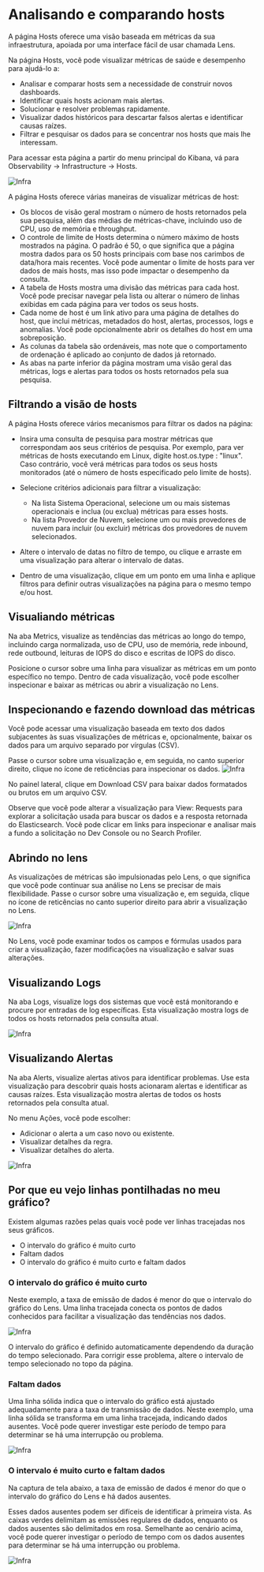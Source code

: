 # Analisando e comparando hosts
A página Hosts oferece uma visão baseada em métricas da sua infraestrutura, apoiada por uma interface fácil de usar chamada Lens. 

Na página Hosts, você pode visualizar métricas de saúde e desempenho para ajudá-lo a:

- Analisar e comparar hosts sem a necessidade de construir novos dashboards.
- Identificar quais hosts acionam mais alertas.
- Solucionar e resolver problemas rapidamente.
- Visualizar dados históricos para descartar falsos alertas e identificar causas raízes.
- Filtrar e pesquisar os dados para se concentrar nos hosts que mais lhe interessam.

Para acessar esta página a partir do menu principal do Kibana, vá para Observability → Infrastructure → Hosts.

![Infra](https://www.elastic.co/guide/en/observability/current/images/hosts.png)

A página Hosts oferece várias maneiras de visualizar métricas de host:

- Os blocos de visão geral mostram o número de hosts retornados pela sua pesquisa, além das médias de métricas-chave, incluindo uso de CPU, uso de memória e throughput.
- O controle de limite de Hosts determina o número máximo de hosts mostrados na página. O padrão é 50, o que significa que a página mostra dados para os 50 hosts principais com base nos carimbos de data/hora mais recentes. Você pode aumentar o limite de hosts para ver dados de mais hosts, mas isso pode impactar o desempenho da consulta.
- A tabela de Hosts mostra uma divisão das métricas para cada host. Você pode precisar navegar pela lista ou alterar o número de linhas exibidas em cada página para ver todos os seus hosts.
- Cada nome de host é um link ativo para uma página de detalhes do host, que inclui métricas, metadados do host, alertas, processos, logs e anomalias. Você pode opcionalmente abrir os detalhes do host em uma sobreposição.
- As colunas da tabela são ordenáveis, mas note que o comportamento de ordenação é aplicado ao conjunto de dados já retornado.
- As abas na parte inferior da página mostram uma visão geral das métricas, logs e alertas para todos os hosts retornados pela sua pesquisa.

## Filtrando a visão de hosts

A página Hosts oferece vários mecanismos para filtrar os dados na página:

- Insira uma consulta de pesquisa para mostrar métricas que correspondam aos seus critérios de pesquisa. Por exemplo, para ver métricas de hosts executando em Linux, digite host.os.type : "linux". Caso contrário, você verá métricas para todos os seus hosts monitorados (até o número de hosts especificado pelo limite de hosts).
- Selecione critérios adicionais para filtrar a visualização:

  - Na lista Sistema Operacional, selecione um ou mais sistemas operacionais e inclua (ou exclua) métricas para esses hosts.
  - Na lista Provedor de Nuvem, selecione um ou mais provedores de nuvem para incluir (ou excluir) métricas dos provedores de nuvem selecionados.
- Altere o intervalo de datas no filtro de tempo, ou clique e arraste em uma visualização para alterar o intervalo de datas.
- Dentro de uma visualização, clique em um ponto em uma linha e aplique filtros para definir outras visualizações na página para o mesmo tempo e/ou host.

## Visualiando métricas
Na aba Metrics, visualize as tendências das métricas ao longo do tempo, incluindo carga normalizada, uso de CPU, uso de memória, rede inbound, rede outbound, leituras de IOPS do disco e escritas de IOPS do disco.

Posicione o cursor sobre uma linha para visualizar as métricas em um ponto específico no tempo. Dentro de cada visualização, você pode escolher inspecionar e baixar as métricas ou abrir a visualização no Lens.

## Inspecionando e fazendo download das métricas
Você pode acessar uma visualização baseada em texto dos dados subjacentes às suas visualizações de métricas e, opcionalmente, baixar os dados para um arquivo separado por vírgulas (CSV).

Passe o cursor sobre uma visualização e, em seguida, no canto superior direito, clique no ícone de reticências para inspecionar os dados.
![Infra](https://www.elastic.co/guide/en/observability/current/images/hosts-inspect.png)

No painel lateral, clique em Download CSV para baixar dados formatados ou brutos em um arquivo CSV.

Observe que você pode alterar a visualização para View: Requests para explorar a solicitação usada para buscar os dados e a resposta retornada do Elasticsearch. Você pode clicar em links para inspecionar e analisar mais a fundo a solicitação no Dev Console ou no Search Profiler.

## Abrindo no lens

As visualizações de métricas são impulsionadas pelo Lens, o que significa que você pode continuar sua análise no Lens se precisar de mais flexibilidade. Passe o cursor sobre uma visualização e, em seguida, clique no ícone de reticências no canto superior direito para abrir a visualização no Lens.

![Infra](https://www.elastic.co/guide/en/observability/current/images/hosts-open-in-lens.png)

No Lens, você pode examinar todos os campos e fórmulas usados para criar a visualização, fazer modificações na visualização e salvar suas alterações.

## Visualizando Logs
Na aba Logs, visualize logs dos sistemas que você está monitorando e procure por entradas de log específicas. Esta visualização mostra logs de todos os hosts retornados pela consulta atual.

![Infra](https://www.elastic.co/guide/en/observability/current/images/hosts-logs.png)

## Visualizando Alertas
Na aba Alerts, visualize alertas ativos para identificar problemas. Use esta visualização para descobrir quais hosts acionaram alertas e identificar as causas raízes. Esta visualização mostra alertas de todos os hosts retornados pela consulta atual.

No menu Ações, você pode escolher:

- Adicionar o alerta a um caso novo ou existente.
- Visualizar detalhes da regra.
- Visualizar detalhes do alerta.

![Infra](https://www.elastic.co/guide/en/observability/current/images/hosts-view-alerts.png)

## Por que eu vejo linhas pontilhadas no meu gráfico?
Existem algumas razões pelas quais você pode ver linhas tracejadas nos seus gráficos.

- O intervalo do gráfico é muito curto
- Faltam dados
- O intervalo do gráfico é muito curto e faltam dados

### O intervalo do gráfico é muito curto
Neste exemplo, a taxa de emissão de dados é menor do que o intervalo do gráfico do Lens. Uma linha tracejada conecta os pontos de dados conhecidos para facilitar a visualização das tendências nos dados.

![Infra](https://www.elastic.co/guide/en/observability/current/images/hosts-dashed.png)

O intervalo do gráfico é definido automaticamente dependendo da duração do tempo selecionado. Para corrigir esse problema, altere o intervalo de tempo selecionado no topo da página.

### Faltam dados
Uma linha sólida indica que o intervalo do gráfico está ajustado adequadamente para a taxa de transmissão de dados. Neste exemplo, uma linha sólida se transforma em uma linha tracejada, indicando dados ausentes. Você pode querer investigar este período de tempo para determinar se há uma interrupção ou problema.

![Infra](https://www.elastic.co/guide/en/observability/current/images/hosts-missing-data.png)

### O intervalo é muito curto e faltam dados

Na captura de tela abaixo, a taxa de emissão de dados é menor do que o intervalo do gráfico do Lens e há dados ausentes.

Esses dados ausentes podem ser difíceis de identificar à primeira vista. As caixas verdes delimitam as emissões regulares de dados, enquanto os dados ausentes são delimitados em rosa. Semelhante ao cenário acima, você pode querer investigar o período de tempo com os dados ausentes para determinar se há uma interrupção ou problema.

![Infra](https://www.elastic.co/guide/en/observability/current/images/hosts-dashed-and-missing.png)
